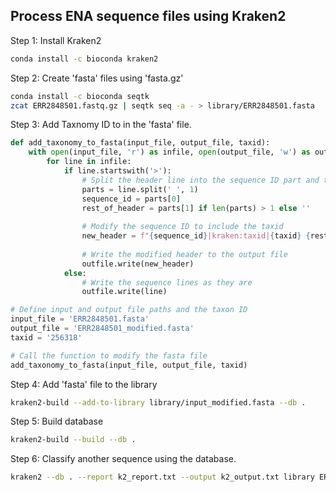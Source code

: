 ## Process ENA sequence files using Kraken2

Step 1: Install Kraken2

```bash
conda install -c bioconda kraken2
```

Step 2: Create 'fasta' files using 'fasta.gz'

```bash
conda install -c bioconda seqtk
zcat ERR2848501.fastq.gz | seqtk seq -a - > library/ERR2848501.fasta
```
Step 3: Add Taxnomy ID to in the 'fasta' file.

```python
def add_taxonomy_to_fasta(input_file, output_file, taxid):
    with open(input_file, 'r') as infile, open(output_file, 'w') as outfile:
        for line in infile:
            if line.startswith('>'):
                # Split the header line into the sequence ID part and the rest
                parts = line.split(' ', 1)
                sequence_id = parts[0]
                rest_of_header = parts[1] if len(parts) > 1 else ''
                
                # Modify the sequence ID to include the taxid
                new_header = f"{sequence_id}|kraken:taxid|{taxid} {rest_of_header}"
                
                # Write the modified header to the output file
                outfile.write(new_header)
            else:
                # Write the sequence lines as they are
                outfile.write(line)

# Define input and output file paths and the taxon ID
input_file = 'ERR2848501.fasta'
output_file = 'ERR2848501_modified.fasta'
taxid = '256318'

# Call the function to modify the fasta file
add_taxonomy_to_fasta(input_file, output_file, taxid)
```
Step 4: Add 'fasta' file to the library

```bash
kraken2-build --add-to-library library/input_modified.fasta --db .
```

Step 5: Build database

```bash
kraken2-build --build --db .
```

Step 6: Classify another sequence using the database.
```bash
kraken2 --db . --report k2_report.txt --output k2_output.txt library ERR2848504_modified.fasta
```



